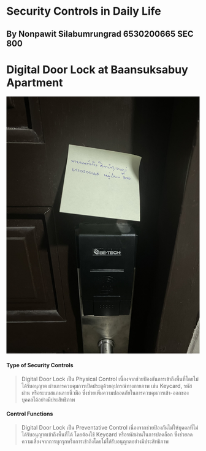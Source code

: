 # Security Controls in Daily Life
## By Nonpawit Silabumrungrad 6530200665 SEC 800

# Digital Door Lock at Baansuksabuy Apartment
![keycard-doorlock.jpeg](assets/image/keycard-doorlock.jpeg)

#### Type of Security Controls
> Digital Door Lock เป็น Physical Control เนื่องจากช่วยป้องกันการเข้าถึงพื้นที่โดยไม่ได้รับอนุญาต ผ่านการควบคุมการเปิดประตูด้วยอุปกรณ์ทางกายภาพ เช่น Keycard, รหัสผ่าน หรือระบบสแกนลายนิ้วมือ ซึ่งช่วยเพิ่มความปลอดภัยในการควบคุมการเข้า-ออกของบุคคลได้อย่างมีประสิทธิภาพ

#### Control Functions
> Digital Door Lock เป็น Preventative Control เนื่องจากช่วยป้องกันไม่ให้บุคคลที่ไม่ได้รับอนุญาตเข้าถึงพื้นที่ได้ โดยต้องใช้ Keycard หรือรหัสผ่านในการปลดล็อก ซึ่งช่วยลดความเสี่ยงจากการบุกรุกหรือการเข้าถึงโดยไม่ได้รับอนุญาตอย่างมีประสิทธิภาพ
